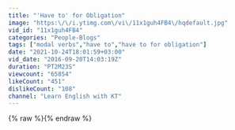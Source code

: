 ```yaml
---
title: "'Have to' for Obligation"
image: "https:\/\/i.ytimg.com\/vi\/11x1guh4FB4\/hqdefault.jpg"
vid_id: "11x1guh4FB4"
categories: "People-Blogs"
tags: ["modal verbs","have to","have to for obligation"]
date: "2021-10-24T18:01:59+03:00"
vid_date: "2016-09-20T14:03:19Z"
duration: "PT2M23S"
viewcount: "65854"
likeCount: "451"
dislikeCount: "108"
channel: "Learn English with KT"
---
```

{% raw %}{% endraw %}
